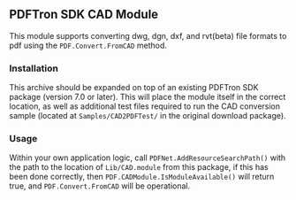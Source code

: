 ## PDFTron SDK CAD Module

This module supports converting  dwg, dgn, dxf, and rvt(beta) file formats to pdf using the `PDF.Convert.FromCAD` method.

### Installation

This archive should be expanded on top of an existing PDFTron SDK package (version 7.0 or later). This will place the module itself in the correct location, as well as additional test files required to run the CAD conversion sample (located at `Samples/CAD2PDFTest/` in the original download package).

### Usage 

Within your own application logic, call `PDFNet.AddResourceSearchPath()` with the path to the location of `Lib/CAD.module` from this package, if this has been done correctly, then `PDF.CADModule.IsModuleAvailable()` will return true, and `PDF.Convert.FromCAD` will be operational.
